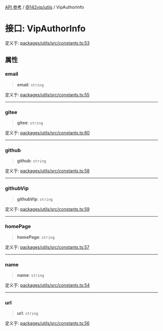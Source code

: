 [API 参考](../../../index.md) / [@142vip/utils](../index.md) / VipAuthorInfo

# 接口: VipAuthorInfo

定义于: [packages/utils/src/constants.ts:53](https://github.com/142vip/core-x/blob/a868d72f351cc457f350d05d38d540d6494a8ff2/packages/utils/src/constants.ts#L53)

## 属性

### email

> **email**: `string`

定义于: [packages/utils/src/constants.ts:55](https://github.com/142vip/core-x/blob/a868d72f351cc457f350d05d38d540d6494a8ff2/packages/utils/src/constants.ts#L55)

***

### gitee

> **gitee**: `string`

定义于: [packages/utils/src/constants.ts:60](https://github.com/142vip/core-x/blob/a868d72f351cc457f350d05d38d540d6494a8ff2/packages/utils/src/constants.ts#L60)

***

### github

> **github**: `string`

定义于: [packages/utils/src/constants.ts:58](https://github.com/142vip/core-x/blob/a868d72f351cc457f350d05d38d540d6494a8ff2/packages/utils/src/constants.ts#L58)

***

### githubVip

> **githubVip**: `string`

定义于: [packages/utils/src/constants.ts:59](https://github.com/142vip/core-x/blob/a868d72f351cc457f350d05d38d540d6494a8ff2/packages/utils/src/constants.ts#L59)

***

### homePage

> **homePage**: `string`

定义于: [packages/utils/src/constants.ts:57](https://github.com/142vip/core-x/blob/a868d72f351cc457f350d05d38d540d6494a8ff2/packages/utils/src/constants.ts#L57)

***

### name

> **name**: `string`

定义于: [packages/utils/src/constants.ts:54](https://github.com/142vip/core-x/blob/a868d72f351cc457f350d05d38d540d6494a8ff2/packages/utils/src/constants.ts#L54)

***

### url

> **url**: `string`

定义于: [packages/utils/src/constants.ts:56](https://github.com/142vip/core-x/blob/a868d72f351cc457f350d05d38d540d6494a8ff2/packages/utils/src/constants.ts#L56)
